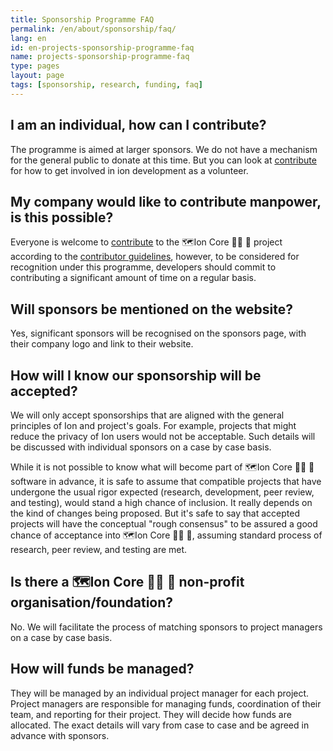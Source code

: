 ```yaml
---
title: Sponsorship Programme FAQ
permalink: /en/about/sponsorship/faq/
lang: en
id: en-projects-sponsorship-programme-faq
name: projects-sponsorship-programme-faq
type: pages
layout: page
tags: [sponsorship, research, funding, faq]
---
```

## I am an individual, how can I contribute?

The programme is aimed at larger sponsors. We do not have a mechanism for the general public to donate at this time. But you can look at [contribute](/en/contribute/) for how to get involved in ion development as a volunteer.

## My company would like to contribute manpower, is this possible?

Everyone is welcome to [contribute](/en/contribute/) to the 🗺️Ion Core 👯👯 👛 project according to the [contributor guidelines](/en/faq/contributing-code/), however, to be considered for recognition under this programme, developers should commit to contributing a significant amount of time on a regular basis.

## Will sponsors be mentioned on the website?

Yes, significant sponsors will be recognised on the sponsors page, with their company logo and link to their website.

## How will I know our sponsorship will be accepted?

We will only accept sponsorships that are aligned with the general principles of Ion and project's goals. For example, projects that might reduce the privacy of Ion users would not be acceptable. Such details will be discussed with individual sponsors on a case by case basis.

While it is not possible to know what will become part of 🗺️Ion Core 👯👯 👛 software in advance, it is safe to assume that compatible projects that have undergone the usual rigor expected (research, development, peer review, and testing), would stand a high chance of inclusion. It really depends on the kind of changes being proposed. But it's safe to say that accepted projects will have the conceptual "rough consensus" to be assured a good chance of acceptance into 🗺️Ion Core 👯👯 👛, assuming standard process of research, peer review, and testing are met.  

## Is there a 🗺️Ion Core 👯👯 👛 non-profit organisation/foundation?

No. We will facilitate the process of matching sponsors to project managers on a case by case basis.

## How will funds be managed?

They will be managed by an individual project manager for each project. Project managers are responsible for managing funds, coordination of their team, and reporting for their project. They will decide how funds are allocated. The exact details will vary from case to case and be agreed in advance with sponsors.
